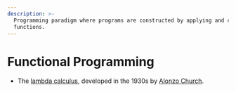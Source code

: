 ```yaml
---
description: >-
  Programming paradigm where programs are constructed by applying and composing
  functions.
---
```


# Functional Programming

* The [lambda calculus](https://en.wikipedia.org/wiki/Lambda\_calculus), developed in the 1930s by [Alonzo Church](https://en.wikipedia.org/wiki/Alonzo\_Church).

